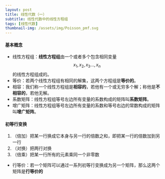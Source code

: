 ```yaml
---
layout: post
title: 线性代数（一）
subtitle: 线性代数中的线性方程组
tags: [线性代数]
thumbnail-img: /assets/img/Poisson_pmf.svg
---
```


#### 基本概念
 - 线性方程组：**线性方程组**由一个或者多个包含相同变量 $$x_{1},x_{2},x_{3}...,x_{n}$$ 的线性方程组成的。
 - 等价：若两个线性方程组有相同的解集，这两个方程组是**等价的**。
 - 相容：我们称一个线性方程组是**相容的**，若他有一个或无穷多个解；称他是**不相容的**，若他无解。
 - 系数矩阵：线性方程组等号左边所有变量的系数构成的矩阵叫**系数矩阵**。
 - 增广矩阵：线性方程组等号左边所有变量的系数和等号右边的常数构成的矩阵叫**增广矩阵**。

#### 初等行变换
 1. （倍加）把某一行换成它本身与另一行的倍数之和，即把某一行的倍数加到另一行
 2. （对换）把两行对换
 3. （倍乘）把某一行所有的元素乘同一个非零数

 - 行等价：若一个矩阵可以通过一系列初等行变换成为另一个矩阵，那么这两个矩阵是**行等价的**
